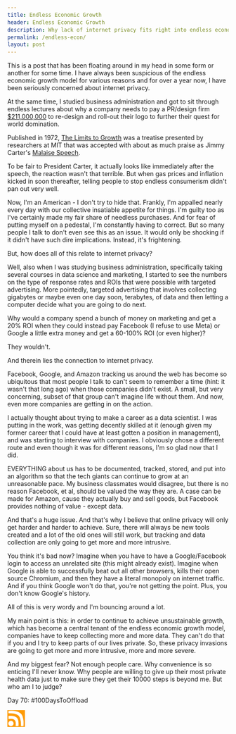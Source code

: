 ```yaml
---
title: Endless Economic Growth
header: Endless Economic Growth
description: Why lack of internet privacy fits right into endless economic growth and why we should be concerned about that
permalink: /endless-econ/
layout: post
---
```


This is a post that has been floating around in my head in some form or another for some time. I have always been suspicious of the endless economic growth model for various reasons and for over a year now, I have been seriously concerned about internet privacy.

At the same time, I studied business administration and got to sit through endless lectures about why a company needs to pay a PR/design firm [$211,000,000](https://www.canny-creative.com/rebranding-failures-how-much-they-cost/) to re-design and roll-out their logo to further their quest for world domination.

Published in 1972, [The Limits to Growth](https://psmag.com/magazine/fallacy-of-endless-growth) was a treatise presented by researchers at MIT that was accepted with about as much praise as Jimmy Carter's [Malaise Speech](https://slate.com/news-and-politics/2021/10/jimmy-carter-energy-crisis-malaise-speech-biden-supply-chain.html).

To be fair to President Carter, it actually looks like immediately after the speech, the reaction wasn't that terrible. But when gas prices and inflation kicked in soon thereafter, telling people to stop endless consumerism didn't pan out very well.

Now, I'm an American - I don't try to hide that. Frankly, I'm appalled nearly every day with our collective insatiable appetite for things. I'm guilty too as I've certainly made my fair share of needless purchases. And for fear of putting myself on a pedestal, I'm constantly having to correct. But so many people I talk to don't even see this as an issue. It would only be shocking if it didn't have such dire implications. Instead, it's frightening.

But, how does all of this relate to internet privacy?

Well, also when I was studying business administration, specifically taking several courses in data science and marketing, I started to see the numbers on the type of response rates and ROIs that were possible with targeted advertising. More pointedly, targeted advertising that involves collecting gigabytes or maybe even one day soon, terabytes, of data and then letting a computer decide what you are going to do next.

Why would a company spend a bunch of money on marketing and get a 20% ROI when they could instead pay Facebook (I refuse to use Meta) or Google a little extra money and get a 60-100% ROI (or even higher)?

They wouldn't.

And therein lies the connection to internet privacy.

Facebook, Google, and Amazon tracking us around the web has become so ubiquitous that most people I talk to can't seem to remember a time (hint: it wasn't that long ago) when those companies didn't exist. A small, but very concerning, subset of that group can't imagine life without them. And now, even more companies are getting in on the action.

I actually thought about trying to make a career as a data scientist. I was putting in the work, was getting decently skilled at it (enough given my former career that I could have at least gotten a position in management), and was starting to interview with companies. I obviously chose a different route and even though it was for different reasons, I'm so glad now that I did.

EVERYTHING about us has to be documented, tracked, stored, and put into an algorithm so that the tech giants can continue to grow at an unreasonable pace. My business classmates would disagree, but there is no reason Facebook, et al, should be valued the way they are. A case can be made for Amazon, cause they actually buy and sell goods, but Facebook provides nothing of value - except data.

And that's a huge issue. And that's why I believe that online privacy will only get harder and harder to achieve. Sure, there will always be new tools created and a lot of the old ones will still work, but tracking and data collection are only going to get more and more intrusive.

You think it's bad now? Imagine when you have to have a Google/Facebook login to access an unrelated site (this might already exist). Imagine when Google is able to successfully beat out all other browsers, kills their open source Chromium, and then they have a literal monopoly on internet traffic. And if you think Google won't do that, you're not getting the point. Plus, you don't know Google's history.

All of this is very wordy and I'm bouncing around a lot.

My main point is this: in order to continue to achieve unsustainable growth, which has become a central tenant of the endless economic growth model, companies have to keep collecting more and more data. They can't do that if you and I try to keep parts of our lives private. So, these privacy invasions are going to get more and more intrusive, more and more severe.

And my biggest fear? Not enough people care. Why convenience is so enticing I'll never know. Why people are willing to give up their most private health data just to make sure they get their 10000 steps is beyond me. But who am I to judge?

Day 70: #100DaysToOffload

<a href="https://rmooreblog.netlify.app/feed.xml"><img src="/assets/images/rss_feed.jpg" style="opacity:1;" width="40"/></a>
